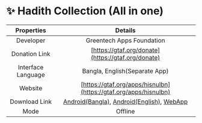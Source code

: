 # ✨ Hadith Collection (All in one)


|     Properties     |                                                                                                           Details                                                                                                           |
| :----------------: | :-------------------------------------------------------------------------------------------------------------------------------------------------------------------------------------------------------------------------: |
|      Developer     |                                                                                                  Greentech Apps Foundation                                                                                                  |
|    Donation Link   |                                                                                      [https://gtaf.org/donate](https://gtaf.org/donate)                                                                                     |
| Interface Language |                                                                                                Bangla, English(Separate App)                                                                                                |
|       Website      |                                                                               [https://gtaf.org/apps/hisnulbn](https://gtaf.org/apps/hisnulbn)                                                                              |
|    Download Link   | [Android(Bangla)](https://play.google.com/store/apps/details?id=com.greentech.hisnulmuslimbn), [Android(English)](https://play.google.com/store/apps/details?id=com.greentech.hisnulmuslim), [WebApp](https://dua.gtaf.org) |
|        Mode        |                                                                                                           Offline                                                                                                           |
